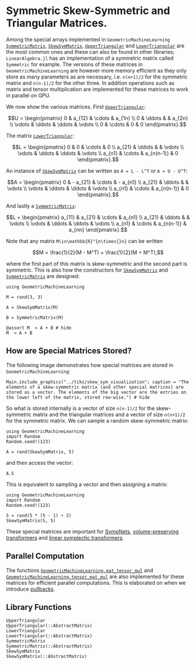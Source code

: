 # Symmetric Skew-Symmetric and Triangular Matrices.

Among the special arrays implemented in `GeometricMachineLearning` [`SymmetricMatrix`](@ref), [`SkewSymMatrix`](@ref), [`UpperTriangular`](@ref) and [`LowerTriangular`](@ref) are the most common ones and these can also be found in other libraries; `LinearAlgebra.jl` has an implementation of a symmetric matrix called `Symmetric` for example. The versions of these matrices in `GeometricMachineLearning` are however more memory efficient as they only store as many parameters as are necessary, i.e. ``n(n+1)/2`` for the symmetric matrix and ``n(n-1)/2`` for the other three. In addition operations such as matrix and tensor multiplication are implemented for these matrices to work in parallel on GPU. 

We now show the various matrices. First [`UpperTriangular`](@ref):

```math 
U = \begin{pmatrix}
     0 & a_{12} & \cdots & a_{1n}      \\
     0 & \ddots &        & a_{2n} \\
     \vdots & \ddots & \ddots & \vdots \\
     0 & \cdots & 0      & 0 
\end{pmatrix}.
```

The matrix [`LowerTriangular`](@ref):

```math 
L = \begin{pmatrix}
     0 & 0 & \cdots & 0      \\
     a_{21} & \ddots &        & \vdots \\
     \vdots & \ddots & \ddots & \vdots \\
     a_{n1} & \cdots & a_{n(n-1)}      & 0 
\end{pmatrix}.
```

An instance of [`SkewSymMatrix`](@ref) can be written as ``A = L - L^T`` or ``A = U - U^T``:

```math 
A = \begin{pmatrix}
     0 & - a_{21} & \cdots & - a_{n1}     \\
     a_{21} & \ddots &        & \vdots \\
     \vdots & \ddots & \ddots & \vdots \\
     a_{n1} & \cdots & a_{n(n-1)}      & 0 
\end{pmatrix}.
```

And lastly a [`SymmetricMatrix`](@ref):

```math 
L = \begin{pmatrix}
     a_{11} & a_{21} & \cdots & a_{n1}      \\
     a_{21} & \ddots &        & \vdots \\
     \vdots & \ddots & \ddots & \vdots \\
     a_{n1} & \cdots & a_{n(n-1)}      & a_{nn}
\end{pmatrix}.
```

Note that any matrix ``M\in\mathbb{R}^{n\times{}n}`` can be written

```math
M = \frac{1}{2}(M - M^T) + \frac{1}{2}(M + M^T),
```
where the first part of this matrix is skew-symmetric and the second part is symmetric. This is also how the constructors for [`SkewSymMatrix`](@ref) and [`SymmetricMatrix`](@ref) are designed:

```@example sym_skew_sym_example
using GeometricMachineLearning

M = rand(3, 3) 
```

```@example sym_skew_sym_example
A = SkewSymMatrix(M)
```

```@example sym_skew_sym_example
B = SymmetricMatrix(M)
```

```@example sym_skew_sym_example
@assert M  ≈ A + B # hide
M  ≈ A + B
```

## How are Special Matrices Stored?

The following image demonstrates how special matrices are stored in `GeometricMachineLearning`:

```@example 
Main.include_graphics("../tikz/skew_sym_visualization"; caption = "The elements of a skew-symmetric matrix (and other special matrices) are stored as a vector. The elements of the big vector are the entries on the lower left of the matrix, stored row-wise.") # hide
```

So what is stored internally is a vector of size ``n(n-1)/2`` for the skew-symmetric matrix and the triangular matrices and a vector of size ``n(n+1)/2`` for the symmetric matrix. We can sample a random skew-symmetric matrix: 

```@example skew_sym
using GeometricMachineLearning 
import Random 
Random.seed!(123)

A = rand(SkewSymMatrix, 5)
```

and then access the vector:

```@example skew_sym
A.S 
```

This is equivalent to sampling a vector and then assigning a matrix:

```@example skew_sym
using GeometricMachineLearning
import Random
Random.seed!(123)

S = rand(5 * (5 - 1) ÷ 2)
SkewSymMatrix(S, 5)
```

These special matrices are important for [SympNets](@ref "SympNet Architecture"), [volume-preserving transformers](@ref "Volume-Preserving Transformer") and [linear symplectic transformers](@ref "Linear Symplectic Transformer").

## Parallel Computation

The functions [`GeometricMachineLearning.mat_tensor_mul`](@ref) and [`GeometricMachineLearning.tensor_mat_mul`](@ref) are also implemented for these matrices for efficient parallel computations. This is elaborated on when we introduce [pullbacks](@ref "Pullbacks and Automatic Differentiation").

## Library Functions

```@docs; canonical = false
UpperTriangular
UpperTriangular(::AbstractMatrix)
LowerTriangular
LowerTriangular(::AbstractMatrix)
SymmetricMatrix
SymmetricMatrix(::AbstractMatrix)
SkewSymMatrix
SkewSymMatrix(::AbstractMatrix)
```